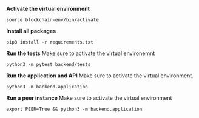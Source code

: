 **Activate the virtual environment**

```
source blockchain-env/bin/activate
```

**Install all packages**

```
pip3 install -r requirements.txt
```

**Run the tests**
Make sure to activate the virtual environemnt
```
python3 -m pytest backend/tests
```

**Run the application and API**
Make sure to activate the virtual environment.
```
python3 -m backend.application
```

**Run a peer instance**
Make sure to activate the virtual environment
```
export PEER=True && python3 -m backend.application
```